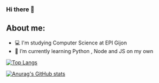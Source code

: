 ### Hi there 👋

<!--
**juan75555/juan75555** is a ✨ _special_ ✨ repository because its `README.md` (this file) appears on your GitHub profile.

Here are some ideas to get you started:

- 🔭 I’m currently working on ...
- 🌱 I’m currently learning ...
- 👯 I’m looking to collaborate on ...
- 🤔 I’m looking for help with ...
- 💬 Ask me about ...
- 📫 How to reach me: ...
- 😄 Pronouns: ...
- ⚡ Fun fact: ...
-->
## About me:
  -  💻 I'm studying Computer Science at EPI Gijon
  -  🎯 I’m currently learning Python , Node and JS on my own


[![Top Langs](https://github-readme-stats.vercel.app/api/top-langs/?username=juan75555&layout=compact&theme=synthwave)](https://github.com/juan75555/github-readme-stats)



[![Anurag's GitHub stats](https://github-readme-stats.vercel.app/api?username=juan75555)](https://github.com/juan75555/github-readme-stats)
